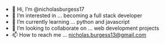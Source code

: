 - 👋 Hi, I’m @nicholasburgess17
- 👀 I’m interested in ... becoming a full stack developer
- 🌱 I’m currently learning ... python and javascript
- 💞️ I’m looking to collaborate on ... web development projects
- 📫 How to reach me ... nicholas.burgess13@gmail.com

<!---
nicholasburgess17/nicholasburgess17 is a ✨ special ✨ repository because its `README.md` (this file) appears on your GitHub profile.
You can click the Preview link to take a look at your changes.
--->
